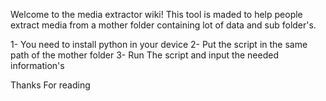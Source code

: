 Welcome to the media extractor wiki!
This tool is maded to help people extract media from a mother folder containing lot of data and sub folder's.

1- You need to install python in your device
2- Put the script in the same path of the mother folder
3- Run The script and input the needed information's  

Thanks For reading
